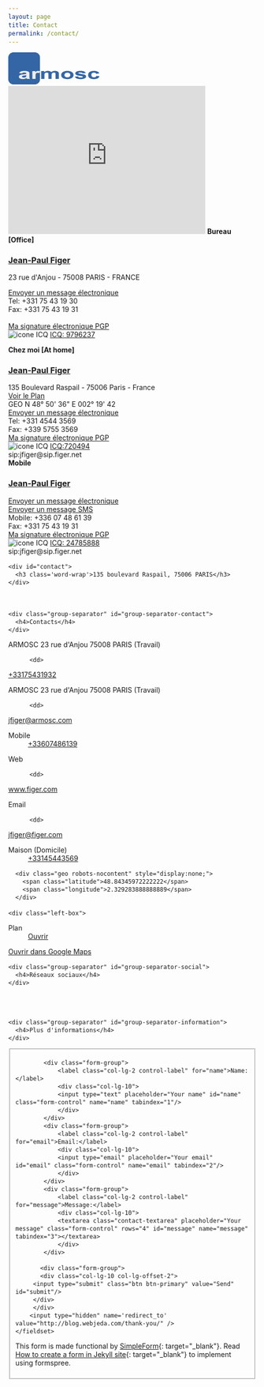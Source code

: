 ```yaml
---
layout: page
title: Contact
permalink: /contact/
---
```


<div class="jumbotron">
<img src="/images/armosc-grand-bicolore-transparent.png" alt="logo armosc" class="media-object img-rounded" width="185">
<iframe src="https://www.google.com/maps/embed?pb=!1m14!1m8!1m3!1d10497.246006872121!2d2.317118!3d48.87133800000001!3m2!1i1024!2i768!4f13.1!3m3!1m2!1s0x47e66fcc904ca935%3A0xa70e26d147b4e155!2s23+Rue+d&#39;Anjou%2C+75008+Paris%2C+France!5e0!3m2!1sfr!2sfr!4v1489148535194" width="400" height="300" frameborder="0" style="border:0" allowfullscreen></iframe>
<strong>Bureau [Office]</strong>
<h3><a href="mailto:jfiger@figer.com">Jean-Paul Figer</a></h3>
<p>23 rue d'Anjou - 75008 PARIS - FRANCE</p>
<p><a href="mailto:jfiger@figer.com">Envoyer un message électronique</a> <br> Tel:  +331 75 43 19 30<br> Fax: +331 75 43 19 31<br><a href="callto://jfiger"> </a><br> <a href="/signature_electronique.htm">Ma signature électronique PGP</a> <br> <img src="http://wwp.icq.com/scripts/online.dll?icq=9796237&amp;img=5" alt="icone ICQ" class="media-object img-rounded" width="18"> <a href="http://wwp.icq.com/9796237" target="_blank">ICQ: 9796237</a></p>
</div>
<div class="jumbotron">
<strong>Chez moi [At home]</strong>
<h3><a href="/email.php" target="_blank">Jean-Paul Figer</a></h3>
135 Boulevard Raspail - 75006 Paris - France<br> <a href="http://goo.gl/maps/ljSo" target="_blank">Voir le Plan</a> <br> GEO N 48° 50' 36" E 002° 19' 42<br> <a href="/email.php" target="_blank"> Envoyer un message électronique</a> <br>Tel: +331 4544 3569<br> Fax: +339 5755 3569 <br> <a href="/signature_electronique.htm">Ma signature électronique PGP</a> <br> <img src="http://wwp.icq.com/scripts/online.dll?icq=720494&amp;img=5" alt="icone ICQ" class="media-object img-rounded" width="18"> <a href="http://wwp.icq.com/720494" target="_blank">ICQ:720494</a> <br> sip:jfiger@sip.figer.net</div>
<div class="carte-de-visite">
<strong>Mobile</strong>
<h3><a href="/email.php" target="_blank">Jean-Paul Figer</a></h3>
<a href="/email.php" target="_blank"> Envoyer un message électronique</a> <br> <a href="/email.php?name=SMS" target="_blank">Envoyer un message SMS</a> <br> Mobile: +336 07 48 61 39<br> Fax: +331 75 43 19 31<br> <a href="/signature_electronique.htm">Ma signature électronique PGP</a> <br> <img src="http://wwp.icq.com/scripts/online.dll?icq=24785888&amp;img=5" alt="icone ICQ" class="media-object img-rounded" width="18"> <a href="http://wwp.icq.com/24785888" target="_blank">ICQ: 24785888</a> <br> sip:jfiger@sip.figer.net</div>
</div>
</div>
</div>
<div id="content-left" class="left-column">

<div class="error" id="error">
</div>

  
    <div id="contact">
      <h3 class='word-wrap'>135 boulevard Raspail, 75006 PARIS</h3>
    </div>



    <div class="group-separator" id="group-separator-contact">
      <h4>Contacts</h4>
    </div>

  
  <div class="left-box">
    <div class="databox-ctr databox">
      <div class='icon_left phone'></div>
      <dl>
              <dt>ARMOSC 23 rue d'Anjou 75008 PARIS (Travail)              </dt>

          <dd>
<a class="data_a ga_name_Voice ga_value_+33175431932" href="callto:+33175431932"><div class="tel">                  <span style="display:none;" class="type">work</span>
<span class="value word-wrap">+33175431932</span>            </div>
</a></dd>      </dl>
    </div>
  </div>
  
  <div class="left-box">
    <div class="databox-ctr databox">
      <div class='icon_left cssemail'></div>
      <dl>
              <dt>ARMOSC 23 rue d'Anjou 75008 PARIS (Travail)              </dt>

          <dd>
<a class="data_a ga_name_Email ga_value_jfiger@armosc.com" href="mailto:jfiger@armosc.com"><div class="email">              <span style="display:none;" class="type">internet</span>
<span class="word-wrap value">jfiger@armosc.com</span>            </div>
</a></dd>      </dl>
    </div>
  </div>
  
  <div class="left-box">
    <div class="databox-ctr databox">
      <div class='icon_left phone'></div>
      <dl>
<dt>Mobile</dt>
          <dd>
<a class="data_a ga_name_Voice ga_value_+33607486139" href="callto:+33607486139"><div class="tel"><span class="value word-wrap">+33607486139</span>            </div>
</a></dd>      </dl>
    </div>
  </div>
  
  <div class="left-box">
    <div class="databox-ctr databox">
      <div class='icon_left weblink figer'></div>
      <dl>
<dt>Web              </dt>

          <dd>
<a class="data_a url ga_name_URL ga_value_www.figer.com" target="_blank" href="http://www.figer.com">            <div class="word-wrap">www.figer.com</div>
</a></dd>      </dl>
    </div>
  </div>
  
  <div class="left-box">
    <div class="databox-ctr databox">
      <div class='icon_left cssemail'></div>
      <dl>
<dt>Email              </dt>

          <dd>
<a class="data_a ga_name_Email ga_value_jfiger@figer.com" href="mailto:jfiger@figer.com"><div class="email">              <span style="display:none;" class="type">internet</span>
<span class="word-wrap value">jfiger@figer.com</span>            </div>
</a></dd>      </dl>
    </div>
  </div>
  
  <div class="left-box">
    <div class="databox-ctr databox">
      <div class='icon_left phone'></div>
      <dl>
<dt>Maison&nbsp;(Domicile)</dt>
          <dd>
<a class="data_a ga_name_Voice ga_value_+33145443569" href="callto:+33145443569"><div class="tel">                  <span style="display:none;" class="type">home</span>
<span class="value word-wrap">+33145443569</span>            </div>
</a></dd>      </dl>
    </div>
  </div>
  
      <div class="geo robots-nocontent" style="display:none;">
        <span class="latitude">48.84345972222222</span>
        <span class="longitude">2.329283888888889</span>
      </div>

    <div class="left-box">
<div id="7_http://d1.webproxy.nic.tel/map.action?lat=48.84345972222222&amp;lng=2.329283888888889" 
class="databox-ctr databox map-toggle show-map">        <div class='icon_left location'></div>
        <dl>
          <dt>Plan</dt>
          <dd>
<a href="" class="map-toggle_7 delayed_activation">               Ouvrir</a>
          </dd>
        </dl>
      </div>
      <div id ="map_7" class="databox-map">
        <div id ="map_inner_7"></div>
<a href="http://maps.google.com/maps?f=q&amp;hl=en&amp;q=loc:48.84346+++2.329284&amp;layer=&amp;ie=UTF8&amp;z=12&amp;om=1" target="_blank" class="map-google-link">          Ouvrir dans Google Maps</a>
      </div>
    </div>



    <div class="group-separator" id="group-separator-social">
      <h4>Réseaux sociaux</h4>
    </div>




    <div class="group-separator" id="group-separator-information">
      <h4>Plus d'informations</h4>
    </div>





</div>



<form id="contact-form" class="form-horizontal" action="https://getsimpleform.com/messages?form_api_token=b6d4be9b039b666b3311e1ddcbfb577c" method="POST" enctype="multipart/form-data">
       <fieldset>
       
            <div class="form-group">
                <label class="col-lg-2 control-label" for="name">Name:</label>
                <div class="col-lg-10">
                <input type="text" placeholder="Your name" id="name" class="form-control" name="name" tabindex="1"/>
                </div>
            </div>
            <div class="form-group">
                <label class="col-lg-2 control-label" for="email">Email:</label>
                <div class="col-lg-10">
                <input type="email" placeholder="Your email" id="email" class="form-control" name="email" tabindex="2"/>
                </div>
            </div>
            <div class="form-group">
                <label class="col-lg-2 control-label" for="message">Message:</label>
                <div class="col-lg-10">
                <textarea class="contact-textarea" placeholder="Your message" class="form-control" rows="4" id="message" name="message" tabindex="3"></textarea>
                </div>
            </div>
            
           <div class="form-group"> 
           <div class="col-lg-10 col-lg-offset-2">  
         <input type="submit" class="btn btn-primary" value="Send" id="submit"/>
         </div>
         </div>
        <input type="hidden" name='redirect_to' value="http://blog.webjeda.com/thank-you/" />
    </fieldset>  
</form>


This form is made functional by [SimpleForm](https://getsimpleform.com){: target="_blank"}. Read [How to create a form in Jekyll site](http://blog.webjeda.com/jekyll-contact-form/){: target="_blank"} to implement using formspree.
